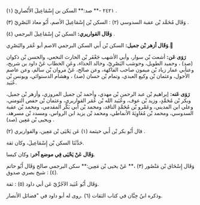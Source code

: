 ٢٤٢١ -** صد:** السكن بن إِسْمَاعِيلَ الأَنْصارِيّ (١) .

وَقَال مُحَمَّد بْن عقبة السدوسي (٢) : السكن بْن إِسْمَاعِيلَ الأصم، أَبُو معاذ البَصْرِيّ (٣) .

**وَقَال القواريري:** السكن بْن إِسْمَاعِيلَ البرجمي (٤) .

**وَقَال أزهر بْن جميل:** السكن بْن أَبي السكن البرجمي الاصم أبو عُمَر والبَصْرِي. ّ

**رَوَى عَن:** أشعث بْن سوار، وأبي الأشهب جَعْفَر بْن الحارث النخعي، والحسن بْن ذكوان (صد) ، وحميد الطويل، وحوشب البَصْرِيّ، وخالد الحذاء، وعَنِ الخطاب عَنْ داود بن شريح، وعنأبي عمار زياد بْن ميمون صاحب الفاكهة، وعن صالح، عَنْ مروان بْن سالم، وعن عاصم الأحول، وعثمان بْن وكيع العبدي، وتمام بْن حسان (صد) ، وهشام الدستوائي، ويونس بْن عُبَيد.

**رَوَى عَنه:** إبراهيم بْن عبد الرحمن بْن مهدي، وأحمد بْن جميل المروزي، وأزهر بْن جميل، وبكر بْن مُحَمَّدٍ، وزيد بْن عوف، وعُبَيد الله بْن عُمَر القواريري، وعثمان بْن حفص التومني، وعلي ابن المديني، وعَمْرو بْن مُحَمَّدٍ الناقد، ومحمد بْن أَبي بَكْر المقدمي، ومحمد بْن عقبة السدوسي، ومحمد بْن مُعَاوِيَةَ الأنماطي، ومحمد بْن يزيد ابن الرواس، ومسدد بْن مسرهد، ويحيى بْن مَعِين (صد) .

قال أَبُو بكر بْن أَبي خيثمة (١) عَن يَحْيَى بْن مَعِين، والقواريري (٢) .

حَدَّثَنَا السكن بْن إِسْمَاعِيلَ، وكان ثقة.

**وَقَال عَنْ يَحْيَى فِي موضع آخر:** وكان كيسا.

وَقَال إِسْحَاق بْن مَنْصُور (٣) ،** عَنْ يحيى بْن مَعِين:** سكن البرجمي صالح وَقَال أَبُو حاتم (٤) : شيخ بصري صدوق.

وَقَال أَبُو عُبَيد الآجُرِّيّ عَن أبي داود (٥) : ثقة.

وذكره ابنُ حِبَّان في كتاب الثقات (٦) .روى له أبو داود في "فضائل الأنصار.